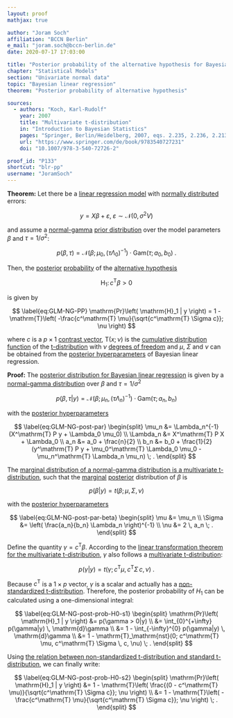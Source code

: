 ```yaml
---
layout: proof
mathjax: true

author: "Joram Soch"
affiliation: "BCCN Berlin"
e_mail: "joram.soch@bccn-berlin.de"
date: 2020-07-17 17:03:00

title: "Posterior probability of the alternative hypothesis for Bayesian linear regression"
chapter: "Statistical Models"
section: "Univariate normal data"
topic: "Bayesian linear regression"
theorem: "Posterior probability of alternative hypothesis"

sources:
  - authors: "Koch, Karl-Rudolf"
    year: 2007
    title: "Multivariate t-distribution"
    in: "Introduction to Bayesian Statistics"
    pages: "Springer, Berlin/Heidelberg, 2007, eqs. 2.235, 2.236, 2.213, 2.210, 2.188"
    url: "https://www.springer.com/de/book/9783540727231"
    doi: "10.1007/978-3-540-72726-2"

proof_id: "P133"
shortcut: "blr-pp"
username: "JoramSoch"
---
```



**Theorem:** Let there be a [linear regression model](/D/mlr) with [normally distributed](/D/mvn) errors:

$$ \label{eq:GLM}
y = X \beta + \varepsilon, \; \varepsilon \sim \mathcal{N}(0, \sigma^2 V)
$$

and assume a [normal-gamma](/D/ng) [prior distribution](/D/prior) over the model parameters $\beta$ and $\tau = 1/\sigma^2$:

$$ \label{eq:GLM-NG-prior}
p(\beta,\tau) = \mathcal{N}(\beta; \mu_0, (\tau \Lambda_0)^{-1}) \cdot \mathrm{Gam}(\tau; a_0, b_0) \; .
$$

Then, the [posterior](/D/post) [probability](/D/prob) of the [alternative hypothesis](/D/h1)

$$ \label{eq:GLM-H1}
\mathrm{H}_1: \, c^\mathrm{T} \beta > 0
$$

is given by

$$ \label{eq:GLM-NG-PP}
\mathrm{Pr}\left( \mathrm{H}_1 | y \right) = 1 - \mathrm{T}\left( -\frac{c^\mathrm{T} \mu}{\sqrt{c^\mathrm{T} \Sigma c}}; \nu \right)
$$

where $c$ is a $p \times 1$ [contrast vector](/D/con), $\mathrm{T}(x; \nu)$ is the [cumulative distribution function](/D/cdf) of the [t-distribution](/D/t) with $\nu$ [degrees of freedom](/D/dof) and $\mu$, $\Sigma$ and $\nu$ can be obtained from the [posterior hyperparameters](/D/post) of Bayesian linear regression.


**Proof:** The [posterior distribution for Bayesian linear regression](/P/blr-post) is given by a [normal-gamma distribution](/D/ng) over $\beta$ and $\tau = 1/\sigma^2$

$$ \label{eq:GLM-NG-post}
p(\beta,\tau|y) = \mathcal{N}(\beta; \mu_n, (\tau \Lambda_n)^{-1}) \cdot \mathrm{Gam}(\tau; a_n, b_n)
$$

with the [posterior hyperparameters](/D/post)

$$ \label{eq:GLM-NG-post-par}
\begin{split}
\mu_n &= \Lambda_n^{-1} (X^\mathrm{T} P y + \Lambda_0 \mu_0) \\
\Lambda_n &= X^\mathrm{T} P X + \Lambda_0 \\
a_n &= a_0 + \frac{n}{2} \\
b_n &= b_0 + \frac{1}{2} (y^\mathrm{T} P y + \mu_0^\mathrm{T} \Lambda_0 \mu_0 - \mu_n^\mathrm{T} \Lambda_n \mu_n) \; .
\end{split}
$$

The [marginal distribution of a normal-gamma distribution is a multivariate t-distribution](/P/ng-marg), such that the [marginal](/D/dist-marg) [posterior](/D/post) distribution of $\beta$ is

$$ \label{eq:GLM-NG-post-beta}
p(\beta|y) = t(\beta; \mu, \Sigma, \nu)
$$

with the [posterior hyperparameters](/D/post)

$$ \label{eq:GLM-NG-post-par-beta}
\begin{split}
\mu &= \mu_n \\
\Sigma &= \left( \frac{a_n}{b_n} \Lambda_n \right)^{-1} \\
\nu &= 2 \, a_n \; .
\end{split}
$$

Define the quantity $\gamma = c^\mathrm{T} \beta$. According to the [linear transformation theorem for the multivariate t-distribution](/P/mvt-ltt), $\gamma$ also follows a [multivariate t-distribution](/D/mvt):

$$ \label{eq:GLM-NG-post-gamma}
p(\gamma|y) = t(\gamma; c^\mathrm{T} \mu, c^\mathrm{T} \Sigma \, c, \nu) \; .
$$

Because $c^\mathrm{T}$ is a $1 \times p$ vector, $\gamma$ is a scalar and actually has a [non-standardized t-distribution](/D/nst). Therefore, the posterior probability of $H_1$ can be calculated using a one-dimensional integral:

$$ \label{eq:GLM-NG-post-prob-H0-s1}
\begin{split}
\mathrm{Pr}\left( \mathrm{H}_1 | y \right) &= p(\gamma > 0|y) \\
&= \int_{0}^{+\infty} p(\gamma|y) \, \mathrm{d}\gamma \\
&= 1 - \int_{-\infty}^{0} p(\gamma|y) \, \mathrm{d}\gamma \\
&= 1 - \mathrm{T}_\mathrm{nst}(0; c^\mathrm{T} \mu, c^\mathrm{T} \Sigma \, c, \nu) \; .
\end{split}
$$

Using [the relation between non-standardized t-distribution and standard t-distribution](/P/nst-t), we can finally write:

$$ \label{eq:GLM-NG-post-prob-H0-s2}
\begin{split}
\mathrm{Pr}\left( \mathrm{H}_1 | y \right) &= 1 - \mathrm{T}\left( \frac{(0 - c^\mathrm{T} \mu)}{\sqrt{c^\mathrm{T} \Sigma c}}; \nu \right) \\
&= 1 - \mathrm{T}\left( -\frac{c^\mathrm{T} \mu}{\sqrt{c^\mathrm{T} \Sigma c}}; \nu \right) \; .
\end{split}
$$